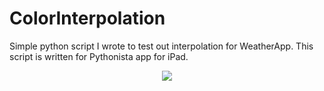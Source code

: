 # ColorInterpolation
Simple python script I wrote to test out interpolation for WeatherApp. This script is written for Pythonista app for iPad.
<p align="center">
<img src="https://user-images.githubusercontent.com/15315282/101280124-8687d300-37c7-11eb-84e3-5dcbdfb345a3.gif">
</p>
